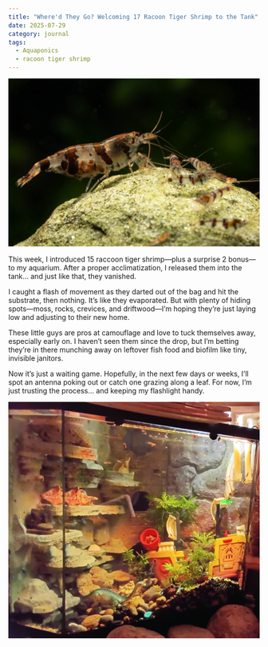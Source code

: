 ```yaml
---
title: "Where'd They Go? Welcoming 17 Racoon Tiger Shrimp to the Tank"
date: 2025-07-29
category: journal
tags: 
  - Aquaponics
  - racoon tiger shrimp
---
```


![Racoon Tiger Shrimp](/images/2025-07-29_racoon-tiger-shrimp.jpg)

This week, I introduced 15 raccoon tiger shrimp—plus a surprise 2 bonus—to my aquarium. After a proper acclimatization, I released them into the tank… and just like that, they vanished.

I caught a flash of movement as they darted out of the bag and hit the substrate, then nothing. It’s like they evaporated. But with plenty of hiding spots—moss, rocks, crevices, and driftwood—I’m hoping they’re just laying low and adjusting to their new home.

These little guys are pros at camouflage and love to tuck themselves away, especially early on. I haven’t seen them since the drop, but I’m betting they’re in there munching away on leftover fish food and biofilm like tiny, invisible janitors.

Now it’s just a waiting game. Hopefully, in the next few days or weeks, I’ll spot an antenna poking out or catch one grazing along a leaf. For now, I’m just trusting the process… and keeping my flashlight handy.

![Aquarium](/images/2025-07-29_aquarium.jpg)
